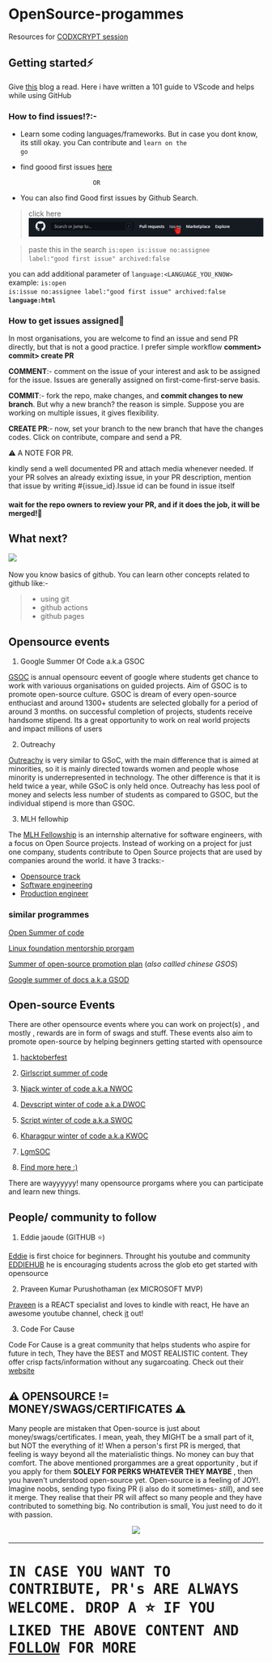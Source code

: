 # OpenSource-progammes
Resources for <a href="https://www.youtube.com/watch?v=eIMK8qmV41Y">CODXCRYPT session</a> 

## Getting started⚡
Give <a href="https://magazine.joomla.org/all-issues/may-2021/vs-code-use-it-like-a-pro">this</a> blog a read. Here i have written a 101 guide to VScode and helps while using GitHub

### How to find issues⁉:-
- Learn some coding languages/frameworks. But in case you dont know, its still okay. you Can contribute and <code>learn on the go</code>
- find goood first issues <a href="https://goodfirstissues.com/">here</a>

                          OR
- You can also find Good first issues by Github Search.
> click here
![pic](media/issue.gif)

> paste this in the search
   <code>is:open is:issue no:assignee label:"good first issue" archived:false </code>
   
you can add additional parameter of <code>language:<LANGUAGE_YOU_KNOW></code>
example:    <code>is:open is:issue no:assignee label:"good first issue" archived:false <b>language:html</b> </code>

### How to get issues assigned🔗 
In most organisations, you are welcome to find an issue and send PR directly, but that is not a good practice. I prefer simple workflow <b>comment> commit> create PR</b>

 <b>COMMENT</b>:- comment on the issue of your interest and ask to be assigned for the issue. Issues are generally assigned on first-come-first-serve basis.
 
 <b>COMMIT</b>:- fork the repo, make changes, and <b>commit changes to new branch</b>. But why a new branch? the reason is simple. Suppose you are working on multiple issues, it gives flexibility. 
 
 <b>CREATE PR</b>:- now, set your branch to the new branch that have the changes codes. Click on contribute, compare and send a PR.
 
⚠ A NOTE FOR PR. 

kindly send a well documented PR and attach media whenever needed. If your PR solves an already exixting issue, in your PR description, mention that issue by writing #{issue_id}.Issue id can be found in issue itself

#### wait for the repo owners to review your PR, and if it does the job, it will be merged!🎉


## What next?
![](https://media.giphy.com/media/TdfyKrN7HGTIY/giphy.gif)

Now you know basics of github. You can learn other concepts related to github like:-
>
> - using git
> - github actions
>  - github pages 

## Opensource events
1) Google Summer Of Code a.k.a GSOC
  
  <a href="https://summerofcode.withgoogle.com/">GSOC</a> is annual opensourc eevent of google where students get chance to work with variouus organisations on guided projects. Aim of GSOC is to promote open-source culture. GSOC is dream of every open-source enthuciast and around 1300+ students are selected globally for a period of around 3 months.
on successful completion of projects, students receive handsome stipend. Its a great opportunity to work on real world projects and impact millions of users
  
2) Outreachy 
  
  <a href="https://www.outreachy.org/">Outreachy</a> is very similar to GSoC, with the main difference that is aimed at minorities, so it is mainly directed towards women and people whose minority is underrepresented in technology. The other difference is that it is held twice a year, while GSoC is only held once. Outreachy has less pool of money and selects less number of students as compared to GSOC, but the individual stipend is more than GSOC.
  
3) MLH fellowhip
  
  The <a href="https://fellowship.mlh.io/">MLH Fellowship</a> is an internship alternative for software engineers, with a focus on Open Source projects. Instead of working on a project for just one company, students contribute to Open Source projects that are used by companies around the world.
  it have 3 tracks:-
  - <a href="https://fellowship.mlh.io/programs/open-source">Opensource track</a>
  - <a href="https://fellowship.mlh.io/programs/software-engineering">Software engineering</a>
  - <a href="https://fellowship.mlh.io/programs/production-engineering">Production engineer</a>
  
### similar programmes
  
  <a href="https://osoc.be/">Open Summer of code</a>
  
  <a href="https://wiki.linuxfoundation.org/lkmp">Linux foundation mentorship prorgam</a>
  
  <a href="https://summer.iscas.ac.cn/#/homepage?lang=en">Summer of open-source promotion plan</a> (<i>also callled chinese GSOS</i>)
  
  <a href="https://developers.google.com/season-of-docs">Google summer of docs a.k.a GSOD</a>
  
## Open-source Events
  There are other opensource events where you can work on project(s) , and mostly , rewards are in form of swags and stuff. These events also aim to promote open-source by helping beginners getting started with opensource
  
  1) <a href="https://hacktoberfest.digitalocean.com/">hacktoberfest</a>
  
  2) <a href="https://gssoc.girlscript.tech/">Girlscript summer of code</a>
  
  3) <a href="https://njackwinterofcode.github.io/">Njack winter of code a.k.a NWOC</a>
  
  4) <a href="https://devscript.tech/woc/">Devscript winter of code a.k.a DWOC</a>
  
  5) <a href="https://swoc.tech/">Script winter of code a.k.a SWOC</a>
  
  6) <a href="https://kwoc.kossiitkgp.org/">Kharagpur winter of code a.k.a KWOC</a>
  
  7) <a href="https://letsgrowmore.in/soc/">LgmSOC</a>
  
  7) <a href="https://www.google.com/">Find more here :)</a>
  
  There are wayyyyyy! many opensource prorgams where you can participate and learn new things. 
  
 ## People/ community to follow
 1) Eddie jaoude (GITHUB ⭐)
    
<a href="https://github.com/eddiejaoude">Eddie</a> is first choice for beginners. Throught his youtube and community <a href="https://www.eddiehub.org/">EDDIEHUB</a> he is encouraging students across the glob eto get started with opensource
  
2) Praveen Kumar Purushothaman (ex MICROSOFT MVP)
  
  <a href="https://github.com/praveenscience/" > Praveen</a> is a REACT specialist and loves to kindle with react, He have an awesome youtube channel, check <a href="https://www.youtube.com/channel/UCr9JJ8RR0n4L6FC3PjIAUVw">it</a> out!
 
3) Code For Cause

  Code For Cause is a great community that helps students who aspire for future in tech, They have the BEST and MOST REALISTIC content. They offer crisp facts/information without any sugarcoating. Check out their <a href="https://codeforcause.org/">website</a>
  
## ⚠ OPENSOURCE != MONEY/SWAGS/CERTIFICATES ⚠
  
  Many people are mistaken that Open-source is just about money/swags/certificates. I mean, yeah, they MIGHT be a small part of it, but NOT the everything of it! 
  When a person's first PR is merged, that feeling is wayy beyond all the materialistic things. No money can buy that comfort. The above mentioned prorgammes are a great opportunity , but if you apply for them <b>SOLELY FOR PERKS WHATEVER THEY MAYBE</b> , then you haven't understood open-source yet. Open-source is a feeling of JOY!. Imagine noobs, sending typo fixing PR (i also do it sometimes- <i>still</i>), and see it merge. They realise that their PR will affect so many people and they have contributed to something big. No contribution is small, You just need to do it with passion.
  
  <div><p align="center"><img src="https://media.tenor.com/images/de6eab03163e818af54b26b2c3d067d5/tenor.gif"></p></div>

<hr/>

  <h1><samp>IN CASE YOU WANT TO CONTRIBUTE, PR's ARE ALWAYS WELCOME. DROP A ⭐ IF YOU LIKED THE ABOVE CONTENT AND <a href="https://github.com/himanshu007-creator">FOLLOW</a> FOR MORE</samp></h1>

  
